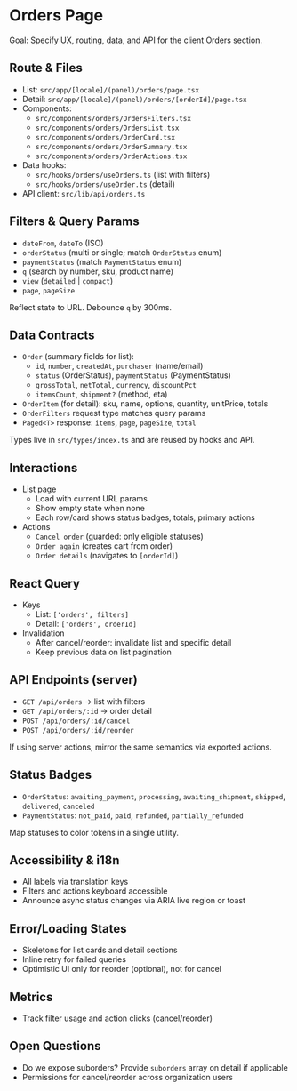# Orders Page

Goal: Specify UX, routing, data, and API for the client Orders section.

## Route & Files

- List: `src/app/[locale]/(panel)/orders/page.tsx`
- Detail: `src/app/[locale]/(panel)/orders/[orderId]/page.tsx`
- Components:
  - `src/components/orders/OrdersFilters.tsx`
  - `src/components/orders/OrdersList.tsx`
  - `src/components/orders/OrderCard.tsx`
  - `src/components/orders/OrderSummary.tsx`
  - `src/components/orders/OrderActions.tsx`
- Data hooks:
  - `src/hooks/orders/useOrders.ts` (list with filters)
  - `src/hooks/orders/useOrder.ts` (detail)
- API client: `src/lib/api/orders.ts`

## Filters & Query Params

- `dateFrom`, `dateTo` (ISO)
- `orderStatus` (multi or single; match `OrderStatus` enum)
- `paymentStatus` (match `PaymentStatus` enum)
- `q` (search by number, sku, product name)
- `view` (`detailed` | `compact`)
- `page`, `pageSize`

Reflect state to URL. Debounce `q` by 300ms.

## Data Contracts

- `Order` (summary fields for list):
  - `id`, `number`, `createdAt`, `purchaser` (name/email)
  - `status` (OrderStatus), `paymentStatus` (PaymentStatus)
  - `grossTotal`, `netTotal`, `currency`, `discountPct`
  - `itemsCount`, `shipment?` (method, eta)
- `OrderItem` (for detail): sku, name, options, quantity, unitPrice, totals
- `OrderFilters` request type matches query params
- `Paged<T>` response: `items`, `page`, `pageSize`, `total`

Types live in `src/types/index.ts` and are reused by hooks and API.

## Interactions

- List page
  - Load with current URL params
  - Show empty state when none
  - Each row/card shows status badges, totals, primary actions
- Actions
  - `Cancel order` (guarded: only eligible statuses)
  - `Order again` (creates cart from order)
  - `Order details` (navigates to `[orderId]`)

## React Query

- Keys
  - List: `['orders', filters]`
  - Detail: `['orders', orderId]`
- Invalidation
  - After cancel/reorder: invalidate list and specific detail
  - Keep previous data on list pagination

## API Endpoints (server)

- `GET /api/orders` → list with filters
- `GET /api/orders/:id` → order detail
- `POST /api/orders/:id/cancel`
- `POST /api/orders/:id/reorder`

If using server actions, mirror the same semantics via exported actions.

## Status Badges

- `OrderStatus`: `awaiting_payment`, `processing`, `awaiting_shipment`, `shipped`, `delivered`, `canceled`
- `PaymentStatus`: `not_paid`, `paid`, `refunded`, `partially_refunded`

Map statuses to color tokens in a single utility.

## Accessibility & i18n

- All labels via translation keys
- Filters and actions keyboard accessible
- Announce async status changes via ARIA live region or toast

## Error/Loading States

- Skeletons for list cards and detail sections
- Inline retry for failed queries
- Optimistic UI only for reorder (optional), not for cancel

## Metrics

- Track filter usage and action clicks (cancel/reorder)

## Open Questions

- Do we expose suborders? Provide `suborders` array on detail if applicable
- Permissions for cancel/reorder across organization users

